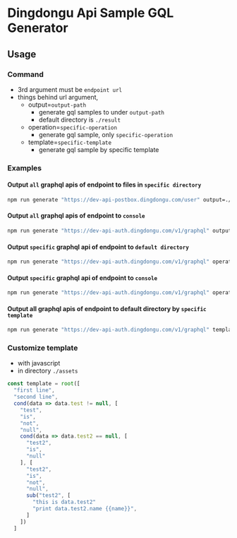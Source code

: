 # Dingdongu Api Sample GQL Generator

## Usage

### Command
* 3rd argument must be ```endpoint url```
* things behind url argument,
  * output=```output-path```
    * generate gql samples to under ```output-path```
    * default directory is ```./result```
  * operation=```specific-operation```
    * generate gql sample, only ```specific-operation```
  * template=```specific-template```
    * generate gql sample by specific template


### Examples
#### Output ```all``` graphql apis of endpoint to files in ```specific directory```
``` bash
npm run generate "https://dev-api-postbox.dingdongu.com/user" output=./results/auth
```

#### Output ```all``` graphql apis of endpoint to ```console```
``` bash
npm run generate "https://dev-api-auth.dingdongu.com/v1/graphql" output=console
```

#### Output ```specific``` graphql api of endpoint to ```default directory```
``` bash
npm run generate "https://dev-api-auth.dingdongu.com/v1/graphql" operation=signIn
```

#### Output ```specific``` graphql api of endpoint to ```console```
``` bash
npm run generate "https://dev-api-auth.dingdongu.com/v1/graphql" operation=signIn output=console
```

#### Output all graphql apis of endpoint to default directory by ```specific template```
``` bash
npm run generate "https://dev-api-auth.dingdongu.com/v1/graphql" template=dart-custom
```


### Customize template
* with javascript
* in directory ```./assets```

``` javascript
const template = root([
  "first line",
  "second line",
  cond(data => data.test != null, [
    "test",
    "is",
    "not",
    "null",
    cond(data => data.test2 == null, [
      "test2",
      "is",
      "null"
    ], [
      "test2",
      "is",
      "not",
      "null",
      sub("test2", [
        "this is data.test2"
        "print data.test2.name {{name}}",
      ]
    ])
  ]
```